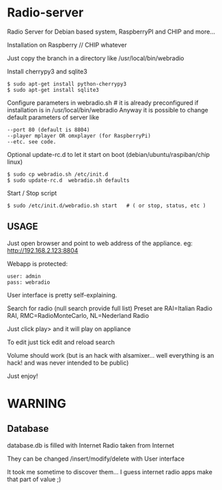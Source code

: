 # Radio-server

Radio Server for Debian based system, RaspberryPI and CHIP and more... 

Installation on Raspberry // CHIP whatever

Just copy the branch in a directory like /usr/local/bin/webradio 

Install cherrypy3 and sqlite3

	$ sudo apt-get install python-cherrypy3
	$ sudo apt-get install sqlite3
	
Configure parameters in webradio.sh # it is already preconfigured if installation is in /usr/local/bin/webradio
Anyway it is possible to change default parameters of server like

	--port 80 (default is 8804)
	--player mplayer OR omxplayer (for RaspberryPi)
	--etc. see code. 

Optional update-rc.d to let it start on boot (debian/ubuntu/raspiban/chip linux)

	$ sudo cp webradio.sh /etc/init.d
	$ sudo update-rc.d  webradio.sh defaults
  
Start / Stop script

	$ sudo /etc/init.d/webradio.sh start   # ( or stop, status, etc )


## USAGE

Just open browser and point to web address of the appliance.
	eg: http://192.168.2.123:8804

Webapp is protected:

	user: admin
	pass: webradio

User interface is pretty self-explaining.

Search for radio (null search provide full list)
Preset are 
	RAI=Italian Radio RAI, RMC=RadioMonteCarlo, NL=Nederland Radio

Just click play> and it will play on appliance

To edit just tick edit and reload search

Volume should work (but is an hack with alsamixer... well everything is an hack! and was never intended to be public)

Just enjoy!


# WARNING 

## Database
database.db is filled with Internet Radio taken from Internet

They can be changed /insert/modify/delete with User interface

It took me sometime to discover them... I guess internet radio apps make that part of value ;)





  
  

